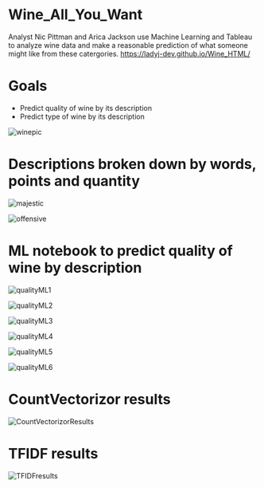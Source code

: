 # Wine_All_You_Want
Analyst Nic Pittman and Arica Jackson use Machine Learning and Tableau to analyze wine data and make a reasonable prediction of what someone might like from these catergories. 
https://ladyj-dev.github.io/Wine_HTML/

# Goals
* Predict quality of wine by its description
* Predict type of wine by its description

![winepic](https://user-images.githubusercontent.com/69124282/106948411-abca8c00-66f9-11eb-82b2-5165b6b5eaeb.jpg)

# Descriptions broken down by words, points and quantity

![majestic](https://user-images.githubusercontent.com/69124282/106948450-b84ee480-66f9-11eb-9a51-302e0e017b3c.jpg)

![offensive](https://user-images.githubusercontent.com/69124282/106948453-ba18a800-66f9-11eb-895a-d5389a99b91a.jpg)

# ML notebook to predict quality of wine by description
![qualityML1](https://user-images.githubusercontent.com/69124282/106948458-bc7b0200-66f9-11eb-8c07-cebf33b939fa.jpg)

![qualityML2](https://user-images.githubusercontent.com/69124282/106948463-be44c580-66f9-11eb-8e24-04f85e4f1997.jpg)

![qualityML3](https://user-images.githubusercontent.com/69124282/106948470-bf75f280-66f9-11eb-84f1-3080db623336.jpg)

![qualityML4](https://user-images.githubusercontent.com/69124282/106948475-c13fb600-66f9-11eb-9166-f0130ad0a3d2.jpg)

![qualityML5](https://user-images.githubusercontent.com/69124282/106948484-c3097980-66f9-11eb-82d2-225796f84ff1.jpg)

![qualityML6](https://user-images.githubusercontent.com/69124282/106948490-c43aa680-66f9-11eb-9ff8-d5bd46d135a3.jpg)

# CountVectorizor results
![CountVectorizorResults](https://user-images.githubusercontent.com/69124282/106948536-d0266880-66f9-11eb-8ca7-3bd0779b2e29.jpg)

# TFIDF results
![TFIDFresults](https://user-images.githubusercontent.com/69124282/106948543-d1f02c00-66f9-11eb-864b-16d8b48b9fa7.jpg)
